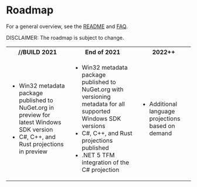 # Roadmap

For a general overview, see the [README](https://github.com/microsoft/win32metadata/tree/master) and [FAQ](https://github.com/microsoft/win32metadata/blob/master/docs/faq.md).

DISCLAIMER: The roadmap is subject to change.

<table>
  <tbody>
    <tr>
      <th>//BUILD 2021</th>
      <th>End of 2021</th>
      <th>2022++</th>
    </tr>
    <tr>
      <td>
        <ul>
            <li>Win32 metadata package published to NuGet.org in preview for latest Windows SDK version</li>
            <li>C#, C++, and Rust projections in preview</li>
         </ul>
     </td>
      <td>
        <ul>
            <li>Win32 metadata package published to NuGet.org with versioning metadata for all supported Windows SDK versions</li>
            <li>C#, C++, and Rust projections published</li>
            <li>.NET 5 TFM integration of the C# projection
         </ul>
     </td>
    <td>
        <ul>
            <li>Additional language projections based on demand</li>
         </ul>
     </td>
    </tr>
  </tbody>
</table>